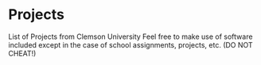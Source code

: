 # Projects
List of Projects from Clemson University
Feel free to make use of software included except in the case of school assignments, projects, etc. (DO NOT CHEAT!)
